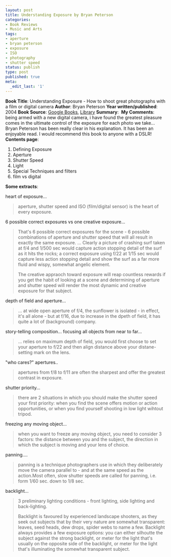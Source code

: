 ```yaml
---
layout: post
title: Understanding Exposure by Bryan Peterson
categories:
- Book Reviews
- Music and Arts
tags:
- aperture
- bryan peterson
- exposure
- ISO
- photography
- shutter speed
status: publish
type: post
published: true
meta:
  _edit_last: '1'
---
```

<strong>Book Title</strong>: Understanding Exposure - How to shoot great photographs with a film or digital camera
<strong>Author</strong>: Bryan Peterson
<strong>Year written/published</strong>: 2004
<strong>Book Source</strong>: <a href="http://books.google.com/books?id=v4lw2lZKmioC&amp;dq=Understanding+Exposure+by+Bryan+Peterson">Google Books</a>, <a href="http://vistaweb.nlb.gov.sg/cgi-bin/cw_cgi?resultsScreen+30863+1+8+0">Library</a>
<strong>Summary</strong>: 
<strong>My Comment</strong><strong>s</strong>: being armed with a new digital camera, i have found the greatest pleasure comes in the ultimate control of the exposure for each photo we take... Bryan Peterson has been really clear in his explanation. It has been an enjoyable read. I would recommend this book to anyone with a DSLR!
<strong>Contents page</strong>: 
<ol>
	<li>Defining Exposure</li>
	<li>Aperture</li>
	<li>Shutter Speed</li>
	<li>Light</li>
	<li>Special Techniques and filters</li>
	<li>film vs digital</li>
</ol>
<strong>Some extracts</strong>:

heart of exposure...
<blockquote>aperture, shutter speed and ISO (film/digital sensor) is the heart of every exposure.</blockquote>
6 possible correct exposures vs one creative exposure...
<blockquote>That's 6 possible correct exposures for the scene - 6 possible combinations of aperture and shutter speed that will all result in exactly the same exposure. ... Clearly a picture of crashing surf taken at f/4 and 1/500 sec would capture action stopping detail of the surf as it hits the rocks; a correct exposure using f/22 at 1/15 sec would capture less action stopping detail and show the surf as a far more fluid and wispy, somewhat angelic element.

The creative appraoch toward exposure will reap countless rewards if you get the habit of looking at a scene and determining of aperture and shutter speed will render the most dynamic and creative exposure for that subject.</blockquote>
depth of field and aperture...
<blockquote>... at wide open aperture of f/4, the sunflower is isolated - in effect, it's all alone - but at f/16, due to increase in the dpeth of field, it has quite a lot of (background) company.</blockquote>
story-telling composition... focusing all objects from near to far...
<blockquote>... relies on maximum depth of field, you would first choose to set your aperture to f/22 and then align distance above your distane-setting mark on the lens. </blockquote>
"who cares?" apertures..
<blockquote>apertures from f/8 to f/11 are often the sharpest and offer the greatest contrast in exposure. </blockquote>
shutter priority...
<blockquote>there are 2 situations in which you should make the shutter speed your first priority: when you find the scene offers motion or action opportunities, or when you find yourself shooting in low light wihtout tripod.</blockquote>
freezing any moving object...
<blockquote>when you want to freeze any moving object, you need to consider 3 factors: the distance between you and the subject, the direction in which the subject is moving and your lens of choice.</blockquote>
panning....
<blockquote>panning is a technique photographers use in which they deliberately move the camera parallel to - and at the same speed as the action.Most often, slow shutter speeds are called for panning, i.e. form 1/60 sec. down to 1/8 sec.</blockquote>
backlight...
<blockquote>3 preliminary lighting conditions - front lighting, side lighting and back-lighting.

Backlight is favoured by experienced landscape shooters, as they seek out subjects that by their very nature are somewhat transparent: leaves, seed heads, dew drops, spider webs to name a few. Backlight always provides a few exposure options: you can either silhoutte the subject against the strong backlight, or meter for the light that's usually on the opposite side of the backlight, or meter for the light that's illuminating the somewhat transparent subject.</blockquote>
